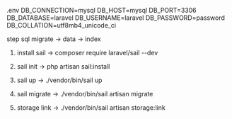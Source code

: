 .env
DB_CONNECTION=mysql
DB_HOST=mysql
DB_PORT=3306
DB_DATABASE=laravel
DB_USERNAME=laravel
DB_PASSWORD=password
DB_COLLATION=utf8mb4_unicode_ci 

step sql migrate
-> data 
-> index

1. install sail -> composer require laravel/sail --dev
2. sail init -> php artisan sail:install
3. sail up -> ./vendor/bin/sail up

4. sail migrate -> ./vendor/bin/sail artisan migrate
5. storage link -> ./vendor/bin/sail artisan storage:link
